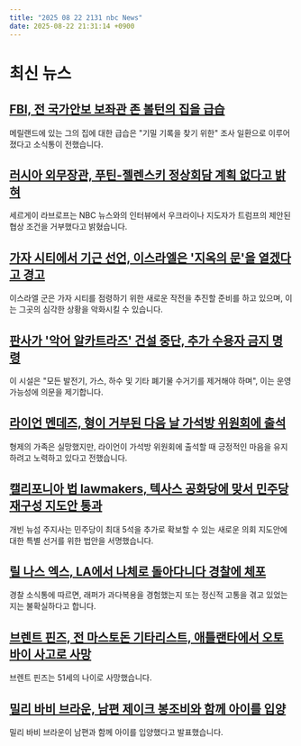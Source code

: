 ```yaml
---
title: "2025 08 22 2131 nbc News"
date: 2025-08-22 21:31:14 +0900
---
```


# 최신 뉴스 
## [FBI, 전 국가안보 보좌관 존 볼턴의 집을 급습](https://www.nbcnews.com/politics/politics-news/fbi-raids-former-national-security-adviser-john-boltons-home-probe-fin-rcna226503)  
메릴랜드에 있는 그의 집에 대한 급습은 "기밀 기록을 찾기 위한" 조사 일환으로 이루어졌다고 소식통이 전했습니다.  
## [러시아 외무장관, 푸틴-젤렌스키 정상회담 계획 없다고 밝혀](https://www.nbcnews.com/world/russia/putin-zelenskyy-summit-not-planned-trump-russia-lavrov-peace-ukraine-rcna226248)  
세르게이 라브로프는 NBC 뉴스와의 인터뷰에서 우크라이나 지도자가 트럼프의 제안된 협상 조건을 거부했다고 밝혔습니다.  
## [가자 시티에서 기근 선언, 이스라엘은 '지옥의 문'을 열겠다고 경고](https://www.nbcnews.com/world/gaza/famine-declared-gaza-city-israel-military-takeover-hamas-ceasefire-rcna225776)  
이스라엘 군은 가자 시티를 점령하기 위한 새로운 작전을 추진할 준비를 하고 있으며, 이는 그곳의 심각한 상황을 악화시킬 수 있습니다.  
## [판사가 '악어 알카트라즈' 건설 중단, 추가 수용자 금지 명령](https://www.nbcnews.com/news/us-news/judge-rules-alligator-alcatraz-florida-no-new-detainees-rcna224550)  
이 시설은 "모든 발전기, 가스, 하수 및 기타 폐기물 수거기를 제거해야 하며", 이는 운영 가능성에 의문을 제기합니다.  
## [라이언 멘데즈, 형이 거부된 다음 날 가석방 위원회에 출석](https://www.nbcnews.com/news/us-news/lyle-menendez-brothers-parole-murder-rcna226477)  
형제의 가족은 실망했지만, 라이언이 가석방 위원회에 출석할 때 긍정적인 마음을 유지하려고 노력하고 있다고 전했습니다.  
## [캘리포니아 법 lawmakers, 텍사스 공화당에 맞서 민주당 재구성 지도안 통과](https://www.nbcnews.com/politics/elections/california-legislators-pass-redistricting-plans-put-democratic-drawn-m-rcna226276)  
개빈 뉴섬 주지사는 민주당이 최대 5석을 추가로 확보할 수 있는 새로운 의회 지도안에 대한 특별 선거를 위한 법안을 서명했습니다.  
## [릴 나스 엑스, LA에서 나체로 돌아다니다 경찰에 체포](https://www.nbcnews.com/pop-culture/pop-culture-news/lil-nas-x-arrested-wandering-naked-los-angeles-street-charging-officer-rcna226398)  
경찰 소식통에 따르면, 래퍼가 과다복용을 경험했는지 또는 정신적 고통을 겪고 있었는지는 불확실하다고 합니다.  
## [브렌트 핀즈, 전 마스토돈 기타리스트, 애틀랜타에서 오토바이 사고로 사망](https://www.nbcnews.com/pop-culture/pop-culture-news/brent-hinds-former-mastodon-guitarist-vocalist-dies-atlanta-motorcycle-rcna226380)  
브렌트 핀즈는 51세의 나이로 사망했습니다.  
## [밀리 바비 브라운, 남편 제이크 봉조비와 함께 아이를 입양](https://www.nbcnews.com/pop-culture/pop-culture-news/millie-bobby-brown-adopts-child-husband-jake-bongiovi-rcna226355)  
밀리 바비 브라운이 남편과 함께 아이를 입양했다고 발표했습니다.